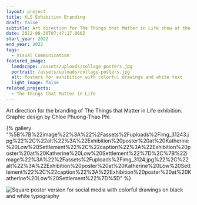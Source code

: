 ```yaml
---
layout: project
title: KLS Exhibition Branding
draft: false
subtitle: Art direction for The Things that Matter in Life show at the RCA
date: 2022-08-30T07:47:17.960Z
start_year: 2022
end_year: 2022
tags:
  - Visual Communication
featured_image:
  landscape: /assets/uploads/collage-posters.jpg
  portrait: /assets/uploads/collage-posters.jpg
  alt: Posters for exhibition with colorful drawings and white text
  light_image: false
related_projects:
  - The Things that Matter in Life
---
```

Art direction for the branding of The Things that Matter in Life exhibition.<br>
Graphic design by Chloe Phuong-Thao Phi.

{% gallery "%5B%7B%22image%22%3A%22%2Fassets%2Fuploads%2Fimg_31243.jpg%22%2C%22alt%22%3A%22Exhibition%20poster%20at%20Katherine%20Low%20Settlement%22%2C%22caption%22%3A%22Exhibition%20poster%20at%20Katherine%20Low%20Settlement%22%7D%2C%7B%22image%22%3A%22%2Fassets%2Fuploads%2Fimg_3124.jpg%22%2C%22alt%22%3A%22Exhibition%20poster%20at%20Katherine%20Low%20Settlement%22%2C%22caption%22%3A%22Exhibition%20poster%20at%20Katherine%20Low%20Settlement%22%7D%5D" %}

![Square poster version for social media with colorful drawings on black and white typography](/assets/uploads/dscf1207-2.jpg "Social Media Exhibition Assets")